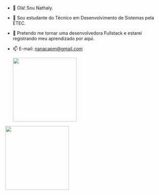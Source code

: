 - 👋 Olá! Sou Nathaly.
- 👀 Sou estudante do Técnico em Desenvolvimento de Sistemas pela ETEC.
- 🌱 Pretendo me tornar uma desenvolvedora Fullstack e estarei registrando meu aprendizado por aqui.
- 📫 E-mail: nanacapm@gmail.com 

  <img height=200 align="center" src="https://github-readme-stats.vercel.app/api?username=nathyalves" />
</a>
  <img height=200 align="center" src="https://github-readme-stats.vercel.app/api/top-langs?username=nathyalves&layout=compact&langs_count=8&card_width=320" />
</a>
